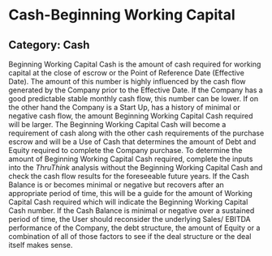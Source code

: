 # Cash-Beginning Working Capital
## Category: Cash
Beginning Working Capital Cash is the amount of cash required for working capital at the close of escrow or the Point of Reference Date (Effective Date).
The amount of this number is highly influenced by the cash flow generated by the Company prior to the Effective Date. If the Company has a good predictable stable monthly cash flow, this number can be lower. If on the other hand the Company is a Start Up, has a history of minimal or negative cash flow, the amount Beginning Working Capital Cash required will be larger.
The Beginning Working Capital Cash will become a requirement of cash along with the other cash requirements of the purchase escrow and will be a Use of Cash that determines the amount of Debt and Equity required to complete the Company purchase.
To determine the amount of Beginning Working Capital Cash required, complete the inputs into the *ThruThink* analysis without the Beginning Working Capital Cash and check the cash flow results for the foreseeable future years. If the Cash Balance is or becomes minimal or negative but recovers after an appropriate period of time, this will be a guide for the amount of Working Capital Cash required which will indicate the Beginning Working Capital Cash number.
If the Cash Balance is minimal or negative over a sustained period of time, the User should reconsider the underlying Sales/ EBITDA performance of the Company, the debt structure, the amount of Equity or a combination of all of those factors to see if the deal structure or the deal itself makes sense.
